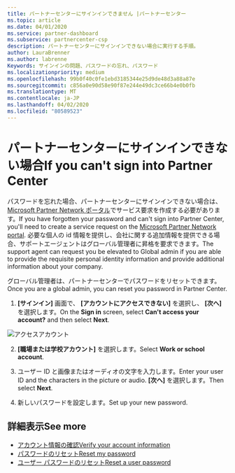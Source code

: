 ```yaml
---
title: パートナーセンターにサインインできません |パートナーセンター
ms.topic: article
ms.date: 04/01/2020
ms.service: partner-dashboard
ms.subservice: partnercenter-csp
description: パートナーセンターにサインインできない場合に実行する手順。
author: LauraBrenner
ms.author: labrenne
Keywords: サインインの問題、パスワードの忘れ、パスワード
ms.localizationpriority: medium
ms.openlocfilehash: 99b0f40c0fe1ebd3185344e25d9de48d3a88a87e
ms.sourcegitcommit: c856a0e90d58e90f87e244e49dc3ce66b4e0b0fb
ms.translationtype: MT
ms.contentlocale: ja-JP
ms.lasthandoff: 04/02/2020
ms.locfileid: "80589523"
---
```

# <a name="if-you-cant-sign-into-partner-center"></a><span data-ttu-id="a232a-104">パートナーセンターにサインインできない場合</span><span class="sxs-lookup"><span data-stu-id="a232a-104">If you can't sign into Partner Center</span></span>

<span data-ttu-id="a232a-105">パスワードを忘れた場合、パートナーセンターにサインインできない場合は、 [Microsoft Partner Network ポータル](https://partner.microsoft.com/commercial#/)でサービス要求を作成する必要があります。</span><span class="sxs-lookup"><span data-stu-id="a232a-105">If you have forgotten your password and can't sign into Partner Center, you'll need to create a service request on the [Microsoft Partner Network portal](https://partner.microsoft.com/commercial#/).</span></span> <span data-ttu-id="a232a-106">必要な個人の id 情報を提供し、会社に関する追加情報を提供できる場合、サポートエージェントはグローバル管理者に昇格を要求できます。</span><span class="sxs-lookup"><span data-stu-id="a232a-106">The support agent can request you be elevated to Global admin if you are able to provide the requisite personal identity information and provide additional information about your company.</span></span>

<span data-ttu-id="a232a-107">グローバル管理者は、パートナーセンターでパスワードをリセットできます。</span><span class="sxs-lookup"><span data-stu-id="a232a-107">Once you are a global admin, you can reset you password in Partner Center.</span></span>

1. <span data-ttu-id="a232a-108">**[サインイン]** 画面で、 **[アカウントにアクセスできない]** を選択し、 **[次へ]** を選択します。</span><span class="sxs-lookup"><span data-stu-id="a232a-108">On the **Sign in** screen, select **Can't access your account?** and then select **Next**.</span></span>

![アクセスアカウント](images/password/password/accessaccount1.png)

2. <span data-ttu-id="a232a-110">**[職場または学校アカウント]** を選択します。</span><span class="sxs-lookup"><span data-stu-id="a232a-110">Select **Work or school account**.</span></span>

3. <span data-ttu-id="a232a-111">ユーザー ID と画像またはオーディオの文字を入力します。</span><span class="sxs-lookup"><span data-stu-id="a232a-111">Enter your user ID and the characters in the picture or audio.</span></span> <span data-ttu-id="a232a-112">**[次へ]** を選択します。</span><span class="sxs-lookup"><span data-stu-id="a232a-112">Then select **Next**.</span></span>

4. <span data-ttu-id="a232a-113">新しいパスワードを設定します。</span><span class="sxs-lookup"><span data-stu-id="a232a-113">Set up your new password.</span></span>

## <a name="see-more"></a><span data-ttu-id="a232a-114">詳細表示</span><span class="sxs-lookup"><span data-stu-id="a232a-114">See more</span></span>

- [<span data-ttu-id="a232a-115">アカウント情報の確認</span><span class="sxs-lookup"><span data-stu-id="a232a-115">Verify your account information</span></span>](verification-responses.md)
- [<span data-ttu-id="a232a-116">パスワードのリセット</span><span class="sxs-lookup"><span data-stu-id="a232a-116">Reset my password</span></span>](reset-my-pasword.md)
- [<span data-ttu-id="a232a-117">ユーザー パスワードのリセット</span><span class="sxs-lookup"><span data-stu-id="a232a-117">Reset a user password</span></span>](reset-a-user-password.md)

